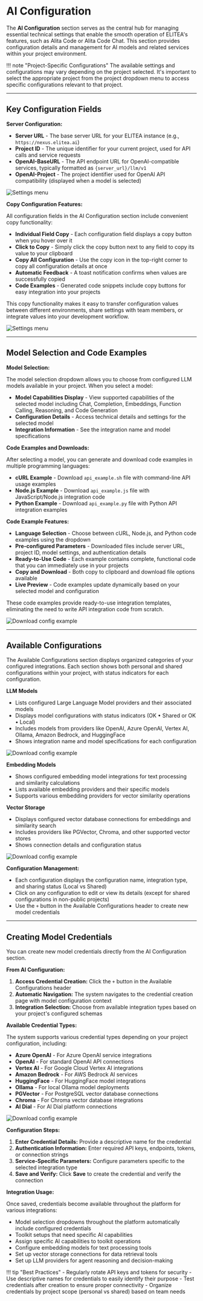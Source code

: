 # AI Configuration

The **AI Configuration** section serves as the central hub for managing essential technical settings that enable the smooth operation of ELITEA's features, such as Alita Code or Alita Code Chat. This section provides configuration details and management for AI models and related services within your project environment.

!!! note "Project-Specific Configurations"
    The available settings and configurations may vary depending on the project selected. It's important to select the appropriate project from the project dropdown menu to access specific configurations relevant to that project.

---

## Key Configuration Fields

**Server Configuration:**

* **Server URL** - The base server URL for your ELITEA instance (e.g., `https://nexus.elitea.ai`)
* **Project ID** - The unique identifier for your current project, used for API calls and service requests
* **OpenAI-BaseURL** - The API endpoint URL for OpenAI-compatible services, typically formatted as `{server_url}/llm/v1`
* **OpenAI-Project** - The project identifier used for OpenAI API compatibility (displayed when a model is selected)

![Settings menu](../../img/menus/settings/ai-configurations/server-config.png)

**Copy Configuration Features:**

All configuration fields in the AI Configuration section include convenient copy functionality:

* **Individual Field Copy** - Each configuration field displays a copy button when you hover over it
* **Click to Copy** - Simply click the copy button next to any field to copy its value to your clipboard
* **Copy All Configuration** - Use the copy icon in the top-right corner to copy all configuration details at once
* **Automatic Feedback** - A toast notification confirms when values are successfully copied
* **Code Examples** - Generated code snippets include copy buttons for easy integration into your projects

This copy functionality makes it easy to transfer configuration values between different environments, share settings with team members, or integrate values into your development workflow.

![Settings menu](../../img/menus/settings/ai-configurations/copy_config.png)

---

## Model Selection and Code Examples

**Model Selection:**

The model selection dropdown allows you to choose from configured LLM models available in your project. When you select a model:

* **Model Capabilities Display** - View supported capabilities of the selected model including Chat, Completion, Embeddings, Function Calling, Reasoning, and Code Generation
* **Configuration Details** - Access technical details and settings for the selected model
* **Integration Information** - See the integration name and model specifications

**Code Examples and Downloads:**

After selecting a model, you can generate and download code examples in multiple programming languages:

* **cURL Example** - Download `api_example.sh` file with command-line API usage examples
* **Node.js Example** - Download `api_example.js` file with JavaScript/Node.js integration code  
* **Python Example** - Download `api_example.py` file with Python API integration examples

**Code Example Features:**

* **Language Selection** - Choose between cURL, Node.js, and Python code examples using the dropdown
* **Pre-configured Parameters** - Downloaded files include server URL, project ID, model settings, and authentication details
* **Ready-to-Use Code** - Each example contains complete, functional code that you can immediately use in your projects
* **Copy and Download** - Both copy to clipboard and download file options available
* **Live Preview** - Code examples update dynamically based on your selected model and configuration

These code examples provide ready-to-use integration templates, eliminating the need to write API integration code from scratch.

![Download config example](../../img/menus/settings/ai-configurations/code-configs.png)

---

## Available Configurations

The Available Configurations section displays organized categories of your configured integrations. Each section shows both personal and shared configurations within your project, with status indicators for each configuration.

**LLM Models**

* Lists configured Large Language Model providers and their associated models
* Displays model configurations with status indicators (OK • Shared or OK • Local)
* Includes models from providers like OpenAI, Azure OpenAI, Vertex AI, Ollama, Amazon Bedrock, and HuggingFace
* Shows integration name and model specifications for each configuration

![Download config example](../../img/menus/settings/ai-configurations/available-configs.png)

**Embedding Models**

* Shows configured embedding model integrations for text processing and similarity calculations
* Lists available embedding providers and their specific models
* Supports various embedding providers for vector similarity operations

**Vector Storage** 

* Displays configured vector database connections for embeddings and similarity search
* Includes providers like PGVector, Chroma, and other supported vector stores
* Shows connection details and configuration status

![Download config example](../../img/menus/settings/ai-configurations/available-configs1.png)


**Configuration Management:**

* Each configuration displays the configuration name, integration type, and sharing status (Local vs Shared)
* Click on any configuration to edit or view its details (except for shared configurations in non-public projects)
* Use the `+` button in the Available Configurations header to create new model credentials

---

## Creating Model Credentials

You can create new model credentials directly from the AI Configuration section.

**From AI Configuration:**

1. **Access Credential Creation:** Click the `+` button in the Available Configurations header
2. **Automatic Navigation:** The system navigates to the credential creation page with model configuration context
3. **Integration Selection:** Choose from available integration types based on your project's configured schemas

**Available Credential Types:**

The system supports various credential types depending on your project configuration, including:

* **Azure OpenAI** - For Azure OpenAI service integrations
* **OpenAI** - For standard OpenAI API connections
* **Vertex AI** - For Google Cloud Vertex AI integrations  
* **Amazon Bedrock** - For AWS Bedrock AI services
* **HuggingFace** - For HuggingFace model integrations
* **Ollama** - For local Ollama model deployments
* **PGVector** - For PostgreSQL vector database connections
* **Chroma** - For Chroma vector database integrations
* **AI Dial** - For AI Dial platform connections

![Download config example](../../img/menus/settings/ai-configurations/new-configs.png)


**Configuration Steps:**

1. **Enter Credential Details:** Provide a descriptive name for the credential
2. **Authentication Information:** Enter required API keys, endpoints, tokens, or connection strings
3. **Service-Specific Parameters:** Configure parameters specific to the selected integration type
4. **Save and Verify:** Click **Save** to create the credential and verify the connection

**Integration Usage:**

Once saved, credentials become available throughout the platform for various integrations:
 
* Model selection dropdowns throughout the platform automatically include configured credentials
* Toolkit setups that need specific AI capabilities
* Assign specific AI capabilities to toolkit operations
* Configure embedding models for text processing tools
* Set up vector storage connections for data retrieval tools
* Set up LLM providers for agent reasoning and decision-making 

!!! tip "Best Practices"
    - Regularly rotate API keys and tokens for security
    - Use descriptive names for credentials to easily identify their purpose
    - Test credentials after creation to ensure proper connectivity
    - Organize credentials by project scope (personal vs shared) based on team needs



